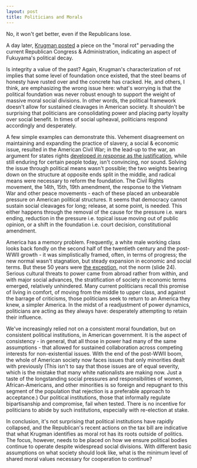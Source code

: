 ```yaml
---
layout: post
title: Politicians and Morals
---
```


No, it won't get better, even if the Republicans lose. <!--excerpt-->

A day later, [Krugman posted](https://www.nytimes.com/2017/11/30/opinion/republican-tax-lies-fed.html) a piece on the "moral rot" pervading the current Republican Congress & Administration, indicating an aspect of Fukuyama's political decay.

Is integrity a value of the past? Again, Krugman's characterization of rot implies that some level of foundation once existed, that the steel beams of honesty have rusted over and the concrete has cracked. He, and others, I think, are emphasizing the wrong issue here: what's worrying is that the political foundation was never robust enough to support the weight of massive moral social divisions. In other words, the political framework doesn't allow for sustained cleavages in American society. It shouldn't be surprising that politicians are consolidating power and placing party loyalty over social benefit. In times of social upheaval, politicians respond accordingly and desperately.

A few simple examples can demonstrate this. Vehement disagreement on maintaining and expanding the practice of slavery, a social & economic issue, resulted in the American Civil War; in the lead-up to the war, an argument for states rights [developed *in response* as the justification](https://www.youtube.com/watch?v=xGQeEKeBkZ8), while still enduring for certain people today, isn't convincing, nor sound. Solving the issue through political means wasn't possible; the two weights bearing down on the structure at opposite ends split in the middle, and radical means were necessary to reform the foundation. The Civil Rights movement, the 14th, 15th, 19th amendment, the response to the Vietnam War and other peace movements - each of these placed an unbearable pressure on American political structures. It seems that democracy cannot sustain social cleavages for long; release, at some point, is needed. This either happens through the removal of the cause for the pressure i.e. wars ending, reduction in the pressure i.e. topical issue moving out of public opinion, or a shift in the foundation i.e. court decision, constitutional amendment.

America has a memory problem. Frequently, a white male working class looks back fondly on the second half of the twentieth century and the post-WWII growth - it was simplistically framed, often, in terms of progress; the new normal wasn't stagnation, but steady expansion in economic and social terms. But these 50 years were [the exception](http://piketty.pse.ens.fr/files/Piketty2014Capital21c.pdf), not the norm (slide 24). Serious cultural threats to power came from abroad rather from within, and with major social advances, the stratification of society in economic terms emerged, relatively unhindered. Many current politicians recall this promise of living in comfort, of moving from the middle to upper class, and against the barrage of criticisms, those politicians seek to return to an America they knew, a simpler America. In the midst of a readjustment of power dynamics, politicians are acting as they always have: desperately attempting to retain their influence.

We've increasingly relied not on a consistent moral foundation, but on consistent political institutions, in American government. It is the aspect of consistency - in general, that all those in power had many of the same assumptions - that allowed for sustained collaboration across competing interests for non-existential issues. With the end of the post-WWII boom, the whole of American society now faces issues that only minorities dealt with previously (This isn't to say that those issues are of equal severity, which is the mistake that many white nationalists are making now. Just a taste of the longstanding social pressures and responsibilities of women, African-Americans, and other minorities is so foreign and repugnant to this segment of the population that rejection is a preferable approach to acceptance.) Our political institutions, those that informally regulate bipartisanship and compromise, fail when tested. There is no incentive for politicians to abide by such institutions, especially with re-election at stake.

In conclusion, it's not surprising that political institutions have rapidly collapsed, and the Republican's recent actions on the tax bill are indicative that what Krugman identifies as moral rot has its roots outside of politics. The focus, however, needs to be placed on how we ensure political bodies continue to operate despite widespread social divisions. With different basic assumptions on what society should look like, what is the minimum level of shared moral values necessary for cooperation to continue?
